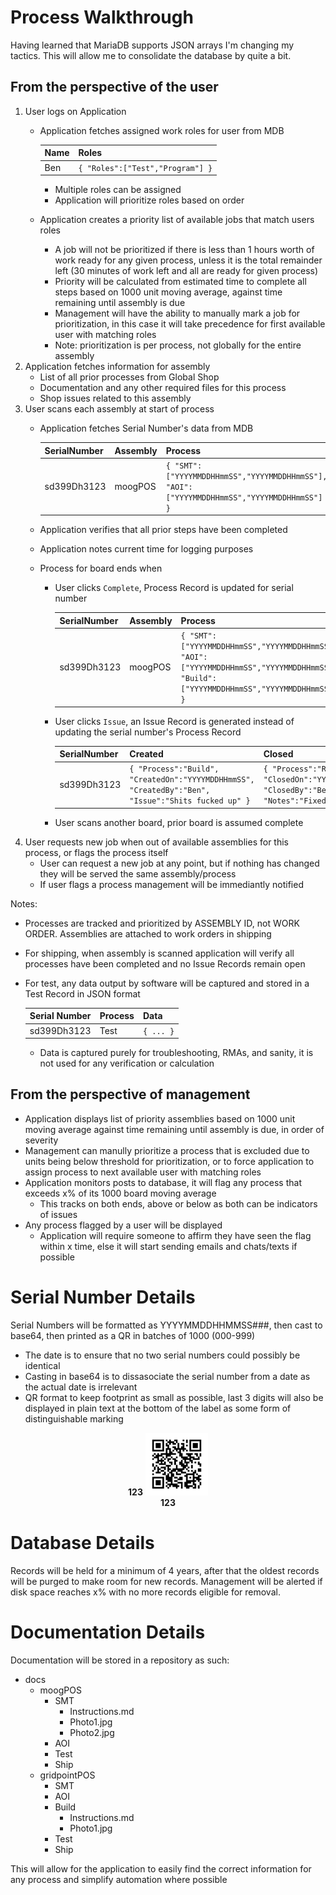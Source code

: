 # Process Walkthrough
Having learned that MariaDB supports JSON arrays I'm changing my tactics. This will allow me to consolidate the database by quite a bit.

## From the perspective of the user
1. User logs on Application
   - Application fetches assigned work roles for user from MDB
   
     Name | Roles
     ---- | -----
     Ben | `{ "Roles":["Test","Program"] }`
     
     - Multiple roles can be assigned
     - Application will prioritize roles based on order
   - Application creates a priority list of available jobs that match users roles
     - A job will not be prioritized if there is less than 1 hours worth of work ready for any given process, unless it is the total remainder left (30 minutes of work left and all are ready for given process)
     - Priority will be calculated from estimated time to complete all steps based on 1000 unit moving average, against time remaining until assembly is due
     - Management will have the ability to manually mark a job for prioritization, in this case it will take precedence for first available user with matching roles
     - Note: prioritization is per process, not globally for the entire assembly
2. Application fetches information for assembly
   - List of all prior processes from Global Shop
   - Documentation and any other required files for this process
   - Shop issues related to this assembly
3. User scans each assembly at start of process
   - Application fetches Serial Number's data from MDB
   
     SerialNumber | Assembly | Process
     ------------- | -------- | -------
     sd399Dh3123 | moogPOS | `{ "SMT":["YYYYMMDDHHmmSS","YYYYMMDDHHmmSS"], "AOI":["YYYYMMDDHHmmSS","YYYYMMDDHHmmSS"] }`
     
   - Application verifies that all prior steps have been completed
   - Application notes current time for logging purposes
   - Process for board ends when
     - User clicks `Complete`, Process Record is updated for serial number
     
       SerialNumber | Assembly | Process
       ------------- | -------- | -------
       sd399Dh3123 | moogPOS | `{ "SMT":["YYYYMMDDHHmmSS","YYYYMMDDHHmmSS"], "AOI":["YYYYMMDDHHmmSS","YYYYMMDDHHmmSS"], "Build":["YYYYMMDDHHmmSS","YYYYMMDDHHmmSS"] }`
     
     - User clicks `Issue`, an Issue Record is generated instead of updating the serial number's Process Record
       
       SerialNumber | Created | Closed
       ------------- | ----- | ------
       sd399Dh3123 | `{ "Process":"Build", "CreatedOn":"YYYYMDDHHmmSS", "CreatedBy":"Ben", "Issue":"Shits fucked up" }` | `{ "Process":"Rework", "ClosedOn":"YYYYMMDDHHmmSS", "ClosedBy":"Ben", "Notes":"Fixed everything" }`
     
     - User scans another board, prior board is assumed complete
4. User requests new job when out of available assemblies for this process, or flags the process itself
   - User can request a new job at any point, but if nothing has changed they will be served the same assembly/process
   - If user flags a process management will be immediantly notified   

Notes:
- Processes are tracked and prioritized by ASSEMBLY ID, not WORK ORDER. Assemblies are attached to work orders in shipping
- For shipping, when assembly is scanned application will verify all processes have been completed and no Issue Records remain open
- For test, any data output by software will be captured and stored in a Test Record in JSON format
  
  Serial Number | Process | Data
  ------------- | ------- | ----
  sd399Dh3123 | Test | `{ ... }`
  
  - Data is captured purely for troubleshooting, RMAs, and sanity, it is not used for any verification or calculation
  
## From the perspective of management
- Application displays list of priority assemblies based on 1000 unit moving average against time remaining until assembly is due, in order of severity
- Management can manully prioritize a process that is excluded due to units being below threshold for prioritization, or to force application to assign process to next available user with matching roles
- Application monitors posts to database, it will flag any process that exceeds x% of its 1000 board moving average
  - This tracks on both ends, above or below as both can be indicators of issues
- Any process flagged by a user will be displayed
  - Application will require someone to affirm they have seen the flag within x time, else it will start sending emails and chats/texts if possible
  
# Serial Number Details
Serial Numbers will be formatted as YYYYMMDDHHMMSS###, then cast to base64, then printed as a QR in batches of 1000 (000-999)
  - The date is to ensure that no two serial numbers could possibly be identical
  - Casting in base64 is to dissasociate the serial number from a date as the actual date is irrelevant
  - QR format to keep footprint as small as possible, last 3 digits will also be displayed in plain text at the bottom of the label as some form of distinguishable marking

<p align="center">
  <b>123</b>
  <img width="100" height="100" src="Unitag_QRCode_1607393414668.png"><br>
  <b>123</b>
</p>

  
# Database Details
Records will be held for a minimum of 4 years, after that the oldest records will be purged to make room for new records. Management will be alerted if disk space reaches x% with no more records eligible for removal.

# Documentation Details
Documentation will be stored in a repository as such:
- docs
  - moogPOS
    - SMT
      - Instructions.md
      - Photo1.jpg
      - Photo2.jpg
    - AOI
    - Test
    - Ship
  - gridpointPOS
    - SMT
    - AOI
    - Build
      - Instructions.md
      - Photo1.jpg
    - Test
    - Ship

This will allow for the application to easily find the correct information for any process and simplify automation where possible
